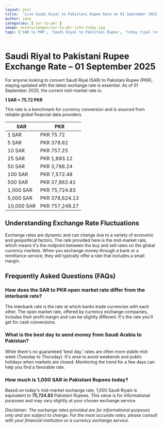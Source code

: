 ```yaml
---
layout: post
title:  'Live Saudi Riyal to Pakistani Rupee Rate on 01 September 2025'
author: jane
categories: [ sar-to-pkr ]
image: assets/images/sar-to-pkr-rate-today.jpg
tags: ['SAR to PKR', 'Saudi Riyal to Pakistani Rupee', 'today riyal rate in pakistan', 'saudi riyal rate', 'open market riyal rate']
---
```


# Saudi Riyal to Pakistani Rupee Exchange Rate – 01 September 2025

For anyone looking to convert Saudi Riyal (SAR) to Pakistani Rupee (PKR), staying updated with the latest exchange rate is essential. As of 01 September 2025, the current mid-market rate is:

**1 SAR = 75.72 PKR**

This rate is a benchmark for currency conversion and is sourced from reliable global financial data providers.

| SAR | PKR |
| --- | --- |
| 1 SAR | PKR 75.72 |
| 5 SAR | PKR 378.62 |
| 10 SAR | PKR 757.25 |
| 25 SAR | PKR 1,893.12 |
| 50 SAR | PKR 3,786.24 |
| 100 SAR | PKR 7,572.48 |
| 500 SAR | PKR 37,862.41 |
| 1,000 SAR | PKR 75,724.83 |
| 5,000 SAR | PKR 378,624.13 |
| 10,000 SAR | PKR 757,248.27 |


## Understanding Exchange Rate Fluctuations

Exchange rates are dynamic and can change due to a variety of economic and geopolitical factors. The rate provided here is the mid-market rate, which means it's the midpoint between the buy and sell rates on the global currency markets. When you exchange money through a bank or a remittance service, they will typically offer a rate that includes a small margin.

## Frequently Asked Questions (FAQs)

### How does the SAR to PKR open market rate differ from the interbank rate?

The interbank rate is the rate at which banks trade currencies with each other. The open market rate, offered by currency exchange companies, includes their profit margin and can be slightly different. It's the rate you'll get for cash conversions.

### What is the best day to send money from Saudi Arabia to Pakistan?

While there's no guaranteed 'best day,' rates are often more stable mid-week (Tuesday to Thursday). It's wise to avoid weekends and public holidays when markets are closed. Monitoring the trend for a few days can help you find a favorable rate.

### How much is 1,000 SAR in Pakistani Rupees today?

Based on today's mid-market exchange rate, 1,000 Saudi Riyals is equivalent to **75,724.83** Pakistani Rupees. This value is for informational purposes and may vary slightly at your chosen exchange service.



*Disclaimer: The exchange rates provided are for informational purposes only and are subject to change. For the most accurate rates, please consult with your financial institution or a currency exchange service.*
